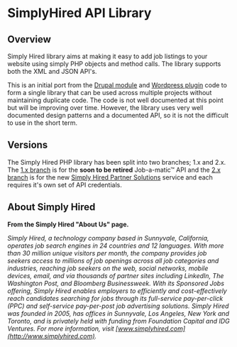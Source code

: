 # SimplyHired API Library

## Overview

Simply Hired library aims at making it easy to add job listings to your website using simply PHP objects and method calls. The library supports both the XML and JSON API's.

This is an initial port from the [Drupal module](https://drupal.org/project/simply_hired_job_a_matic) and [Wordpress plugin](http://wordpress.org/plugins/sh-jobamatic/) code to form a single library that can be used across multiple projects without maintaining duplicate code. The code is not well documented at this point but will be improving over time. However, the library uses very well documented design patterns and a documented API, so it is not the difficult to use in the short term.

## Versions

 The Simply Hired PHP library has been split into two branches; 1.x and 2.x. The [1.x branch](https://github.com/r0nn1ef/simplyhired/tree/1.x) is for the __soon to be retired__ Job-a-matic&trade; API and the [2.x branch](https://github.com/r0nn1ef/simplyhired/tree/2.x) is for the new [Simply Hired Partner Solutions](http://www.simplypartner.com) service and each requires it's own set of API credentials.


## About Simply Hired

**From the Simply Hired "About Us" page.**

_Simply Hired, a technology company based in Sunnyvale, California, operates job search engines in 24 countries and 12 languages. With more than 30 million unique visitors per month, the company provides job seekers access to millions of job openings across all job categories and industries, reaching job seekers on the web, social networks, mobile devices, email, and via thousands of partner sites including LinkedIn, The Washington Post, and Bloomberg Businessweek. With its Sponsored Jobs offering, Simply Hired enables employers to efficiently and cost-effectively reach candidates searching for jobs through its full-service pay-per-click (PPC) and self-service pay-per-post job advertising solutions. Simply Hired was founded in 2005, has offices in Sunnyvale, Los Angeles, New York and Toronto, and is privately held with funding from Foundation Capital and IDG Ventures. For more information, visit [www.simplyhired.com](http://www.simplyhired.com)._